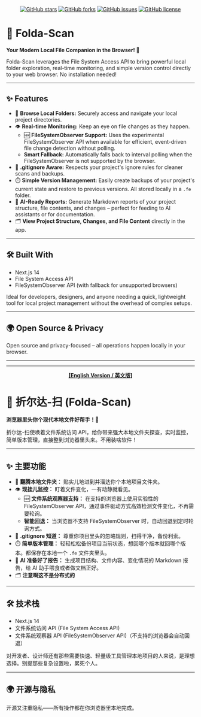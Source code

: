 <!-- GitHub Badges -->
<p align="center">
  <a href="https://github.com/0010skn/WebFS-Toolkit-Local-Folder-Scan-Monitor-Versioning-AI-Prep/stargazers"><img src="https://img.shields.io/github/stars/0010skn/WebFS-Toolkit-Local-Folder-Scan-Monitor-Versioning-AI-Prep?style=social" alt="GitHub stars"></a>
  <a href="https://github.com/0010skn/WebFS-Toolkit-Local-Folder-Scan-Monitor-Versioning-AI-Prep/network/members"><img src="https://img.shields.io/github/forks/0010skn/WebFS-Toolkit-Local-Folder-Scan-Monitor-Versioning-AI-Prep?style=social" alt="GitHub forks"></a>
  <a href="https://github.com/0010skn/WebFS-Toolkit-Local-Folder-Scan-Monitor-Versioning-AI-Prep/issues"><img src="https://img.shields.io/github/issues/0010skn/WebFS-Toolkit-Local-Folder-Scan-Monitor-Versioning-AI-Prep" alt="GitHub issues"></a>
  <a href="https://github.com/0010skn/WebFS-Toolkit-Local-Folder-Scan-Monitor-Versioning-AI-Prep/blob/main/LICENSE"><img src="https://img.shields.io/github/license/0010skn/WebFS-Toolkit-Local-Folder-Scan-Monitor-Versioning-AI-Prep" alt="GitHub license"></a>
</p>

# 📂 Folda-Scan

**Your Modern Local File Companion in the Browser! 🚀**

Folda-Scan leverages the File System Access API to bring powerful local folder exploration, real-time monitoring, and simple version control directly to your web browser. No installation needed!

---

## ✨ Features

- 📁 **Browse Local Folders:** Securely access and navigate your local project directories.
- 👁️ **Real-time Monitoring:** Keep an eye on file changes as they happen.
  - 🆕 **FileSystemObserver Support:** Uses the experimental FileSystemObserver API when available for efficient, event-driven file change detection without polling.
  - **Smart Fallback:** Automatically falls back to interval polling when the FileSystemObserver is not supported by the browser.
- 📜 **.gitignore Aware:** Respects your project's ignore rules for cleaner scans and backups.
- ⏱️ **Simple Version Management:** Easily create backups of your project's current state and restore to previous versions. All stored locally in a `.fe` folder.
- 🤖 **AI-Ready Reports:** Generate Markdown reports of your project structure, file contents, and changes – perfect for feeding to AI assistants or for documentation.
- 🗂️ **View Project Structure, Changes, and File Content** directly in the app.

---

## 🛠️ Built With

- Next.js 14
- File System Access API
- FileSystemObserver API (with fallback for unsupported browsers)

Ideal for developers, designers, and anyone needing a quick, lightweight tool for local project management without the overhead of complex setups.

---

## 🌍 Open Source & Privacy

Open source and privacy-focused – all operations happen locally in your browser.

---

---

<!-- Chinese Version -->

<p align="center">
  <!-- You can repeat badges or simply point to the project -->
  <strong><a href="#-folda-scan">[English Version / 英文版]</a></strong>
</p>

# 📂 折尔达-扫 (Folda-Scan)

**浏览器里头你个现代本地文件好帮手！🚀**

折尔达-扫使唤着文件系统访问 API，给你带来强大本地文件夹探查，实时监控，简单版本管理，直接整到浏览器里头来。不用装啥软件！

---

## ✨ 主要功能

- 📁 **翻腾本地文件夹：** 贴实儿地进到并溜达你个本地项目文件夹。
- 👁️ **现挂儿监控：** 盯着文件变化，一有动静就看见。
  - 🆕 **文件系统观察器支持：** 在支持的浏览器上使用实验性的 FileSystemObserver API，通过事件驱动方式高效检测文件变化，不再需要轮询。
  - **智能回退：** 当浏览器不支持 FileSystemObserver 时，自动回退到定时轮询方式。
- 📜 **.gitignore 知道：** 尊重你项目里头的忽略规则，扫得干净，备份利索。
- ⏱️ **简单版本管理：** 轻轻松松备份项目当前状态，想回哪个版本就回哪个版本。都保存在本地一个 `.fe` 文件夹里头。
- 🤖 **AI 准备好了报告：** 生成项目结构、文件内容、变化情况的 Markdown 报告，给 AI 助手喂食或者做文档正好。
- 🗂️ **注意啊这不是分布式的**

---

## 🛠️ 技术栈

- Next.js 14
- 文件系统访问 API (File System Access API)
- 文件系统观察器 API (FileSystemObserver API)（不支持的浏览器会自动回退）

对开发者、设计师还有那些需要快速、轻量级工具管理本地项目的人来说，是理想选择。别提那些复杂设置啦，累死个人。

---

## 🌍 开源与隐私

开源又注重隐私——所有操作都在你浏览器里本地完成。

